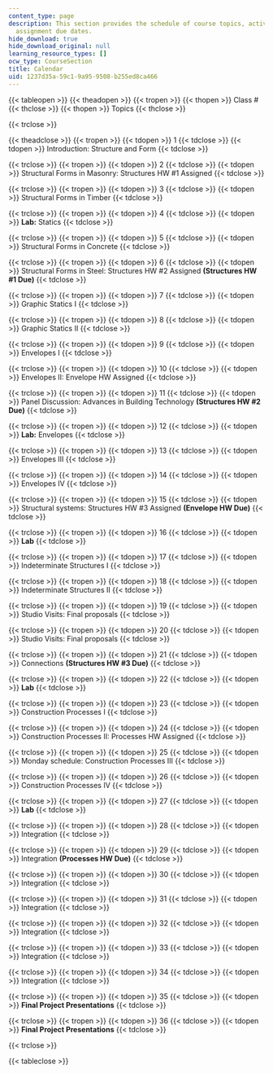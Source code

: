 ```yaml
---
content_type: page
description: This section provides the schedule of course topics, activities, and
  assignment due dates.
hide_download: true
hide_download_original: null
learning_resource_types: []
ocw_type: CourseSection
title: Calendar
uid: 1237d35a-59c1-9a95-9508-b255ed8ca466
---
```


{{< tableopen >}}
{{< theadopen >}}
{{< tropen >}}
{{< thopen >}}
Class #
{{< thclose >}}
{{< thopen >}}
Topics
{{< thclose >}}

{{< trclose >}}

{{< theadclose >}}
{{< tropen >}}
{{< tdopen >}}
1
{{< tdclose >}}
{{< tdopen >}}
Introduction: Structure and Form
{{< tdclose >}}

{{< trclose >}}
{{< tropen >}}
{{< tdopen >}}
2
{{< tdclose >}}
{{< tdopen >}}
Structural Forms in Masonry: Structures HW #1 Assigned
{{< tdclose >}}

{{< trclose >}}
{{< tropen >}}
{{< tdopen >}}
3
{{< tdclose >}}
{{< tdopen >}}
Structural Forms in Timber
{{< tdclose >}}

{{< trclose >}}
{{< tropen >}}
{{< tdopen >}}
4
{{< tdclose >}}
{{< tdopen >}}
**Lab:** Statics
{{< tdclose >}}

{{< trclose >}}
{{< tropen >}}
{{< tdopen >}}
5
{{< tdclose >}}
{{< tdopen >}}
Structural Forms in Concrete
{{< tdclose >}}

{{< trclose >}}
{{< tropen >}}
{{< tdopen >}}
6
{{< tdclose >}}
{{< tdopen >}}
Structural Forms in Steel: Structures HW #2 Assigned **(Structures HW #1 Due)**
{{< tdclose >}}

{{< trclose >}}
{{< tropen >}}
{{< tdopen >}}
7
{{< tdclose >}}
{{< tdopen >}}
Graphic Statics I
{{< tdclose >}}

{{< trclose >}}
{{< tropen >}}
{{< tdopen >}}
8
{{< tdclose >}}
{{< tdopen >}}
Graphic Statics II
{{< tdclose >}}

{{< trclose >}}
{{< tropen >}}
{{< tdopen >}}
9
{{< tdclose >}}
{{< tdopen >}}
Envelopes I
{{< tdclose >}}

{{< trclose >}}
{{< tropen >}}
{{< tdopen >}}
10
{{< tdclose >}}
{{< tdopen >}}
Envelopes II: Envelope HW Assigned
{{< tdclose >}}

{{< trclose >}}
{{< tropen >}}
{{< tdopen >}}
11
{{< tdclose >}}
{{< tdopen >}}
Panel Discussion: Advances in Building Technology **(Structures HW #2 Due)**
{{< tdclose >}}

{{< trclose >}}
{{< tropen >}}
{{< tdopen >}}
12
{{< tdclose >}}
{{< tdopen >}}
**Lab:** Envelopes
{{< tdclose >}}

{{< trclose >}}
{{< tropen >}}
{{< tdopen >}}
13
{{< tdclose >}}
{{< tdopen >}}
Envelopes III
{{< tdclose >}}

{{< trclose >}}
{{< tropen >}}
{{< tdopen >}}
14
{{< tdclose >}}
{{< tdopen >}}
Envelopes IV
{{< tdclose >}}

{{< trclose >}}
{{< tropen >}}
{{< tdopen >}}
15
{{< tdclose >}}
{{< tdopen >}}
Structural systems: Structures HW #3 Assigned **(Envelope HW Due)**
{{< tdclose >}}

{{< trclose >}}
{{< tropen >}}
{{< tdopen >}}
16
{{< tdclose >}}
{{< tdopen >}}
**Lab**
{{< tdclose >}}

{{< trclose >}}
{{< tropen >}}
{{< tdopen >}}
17
{{< tdclose >}}
{{< tdopen >}}
Indeterminate Structures I
{{< tdclose >}}

{{< trclose >}}
{{< tropen >}}
{{< tdopen >}}
18
{{< tdclose >}}
{{< tdopen >}}
Indeterminate Structures II
{{< tdclose >}}

{{< trclose >}}
{{< tropen >}}
{{< tdopen >}}
19
{{< tdclose >}}
{{< tdopen >}}
Studio Visits: Final proposals
{{< tdclose >}}

{{< trclose >}}
{{< tropen >}}
{{< tdopen >}}
20
{{< tdclose >}}
{{< tdopen >}}
Studio Visits: Final proposals
{{< tdclose >}}

{{< trclose >}}
{{< tropen >}}
{{< tdopen >}}
21
{{< tdclose >}}
{{< tdopen >}}
Connections **(Structures HW #3 Due)**
{{< tdclose >}}

{{< trclose >}}
{{< tropen >}}
{{< tdopen >}}
22
{{< tdclose >}}
{{< tdopen >}}
**Lab**
{{< tdclose >}}

{{< trclose >}}
{{< tropen >}}
{{< tdopen >}}
23
{{< tdclose >}}
{{< tdopen >}}
Construction Processes I
{{< tdclose >}}

{{< trclose >}}
{{< tropen >}}
{{< tdopen >}}
24
{{< tdclose >}}
{{< tdopen >}}
Construction Processes II: Processes HW Assigned
{{< tdclose >}}

{{< trclose >}}
{{< tropen >}}
{{< tdopen >}}
25
{{< tdclose >}}
{{< tdopen >}}
Monday schedule: Construction Processes III
{{< tdclose >}}

{{< trclose >}}
{{< tropen >}}
{{< tdopen >}}
26
{{< tdclose >}}
{{< tdopen >}}
Construction Processes IV
{{< tdclose >}}

{{< trclose >}}
{{< tropen >}}
{{< tdopen >}}
27
{{< tdclose >}}
{{< tdopen >}}
**Lab**
{{< tdclose >}}

{{< trclose >}}
{{< tropen >}}
{{< tdopen >}}
28
{{< tdclose >}}
{{< tdopen >}}
Integration
{{< tdclose >}}

{{< trclose >}}
{{< tropen >}}
{{< tdopen >}}
29
{{< tdclose >}}
{{< tdopen >}}
Integration **(Processes HW Due)**
{{< tdclose >}}

{{< trclose >}}
{{< tropen >}}
{{< tdopen >}}
30
{{< tdclose >}}
{{< tdopen >}}
Integration
{{< tdclose >}}

{{< trclose >}}
{{< tropen >}}
{{< tdopen >}}
31
{{< tdclose >}}
{{< tdopen >}}
Integration
{{< tdclose >}}

{{< trclose >}}
{{< tropen >}}
{{< tdopen >}}
32
{{< tdclose >}}
{{< tdopen >}}
Integration
{{< tdclose >}}

{{< trclose >}}
{{< tropen >}}
{{< tdopen >}}
33
{{< tdclose >}}
{{< tdopen >}}
Integration
{{< tdclose >}}

{{< trclose >}}
{{< tropen >}}
{{< tdopen >}}
34
{{< tdclose >}}
{{< tdopen >}}
Integration
{{< tdclose >}}

{{< trclose >}}
{{< tropen >}}
{{< tdopen >}}
35
{{< tdclose >}}
{{< tdopen >}}
**Final Project Presentations**
{{< tdclose >}}

{{< trclose >}}
{{< tropen >}}
{{< tdopen >}}
36
{{< tdclose >}}
{{< tdopen >}}
**Final Project Presentations**
{{< tdclose >}}

{{< trclose >}}

{{< tableclose >}}